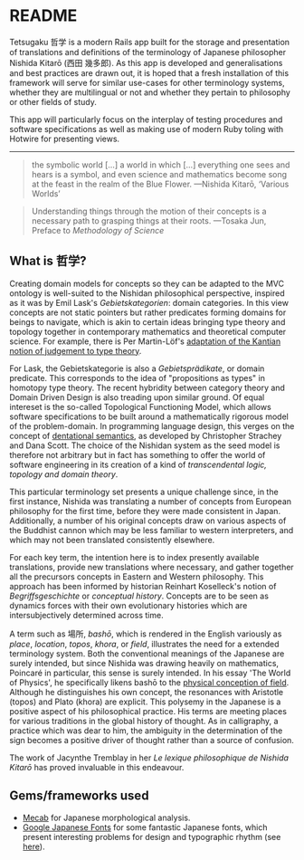 # README

Tetsugaku 哲学 is a modern Rails app built for the storage and presentation of translations and definitions of the terminology of Japanese philosopher Nishida Kitarō (西田 幾多郎). As this app is developed and generalisations and best practices are drawn out, it is hoped that a fresh installation of this framework will serve for similar use-cases for other terminology systems, whether they are multilingual or not and whether they pertain to philosophy or other fields of study.

This app will particularly focus on the interplay of testing procedures and software specifications as well as making use of modern Ruby toling with Hotwire for presenting views.

---

> the symbolic world […] a world in which […] everything one sees and hears is a symbol, and even science and mathematics become song at the feast in the realm of the Blue Flower. —Nishida Kitarō, ‘Various Worlds’

> Understanding things through the motion of their concepts is a necessary path to grasping things at their roots. —Tosaka Jun, Preface to *Methodology of Science*

## What is 哲学?

Creating domain models for concepts so they can be adapted to the MVC ontology is well-suited to the Nishidan philosophical perspective, inspired as it was by Emil Lask's *Gebietskategorien*: domain categories. In this view concepts are not static pointers but rather predicates forming domains for beings to navigate, which is akin to certain ideas bringing type theory and topology together in contemporary mathematics and theoretical computer science. For example, there is Per Martin-Löf's [adaptation of the Kantian notion of judgement to type theory](https://archive-pml.github.io/martin-lof/pdfs/Martin-Lof-Analytic-and-Synthetic-Judgements-in-Type-Theory.pdf). 

For Lask, the Gebietskategorie is also a *Gebietsprädikate*, or domain predicate. This corresponds to the idea of "propositions as types" in homotopy type theory. The recent hybridity between category theory and Domain Driven Design is also treading upon similar ground. Of equal intereset is the so-called Topological Functioning Model, which allows software specifications to be built around a mathematically rigorous model of the problem-domain. In programming language design, this verges on the concept of [dentational semantics](https://en.wikipedia.org/wiki/Denotational_semantics), as developed by Christopher Strachey and Dana Scott. The choice of the Nishidan system as the seed model is therefore not arbitrary but in fact has something to offer the world of software engineering in its creation of a kind of *transcendental logic, topology and domain theory*.

This particular terminology set presents a unique challenge since, in the first instance, Nishida was translating a number of concepts from European philosophy for the first time, before they were made consistent in Japan. Additionally, a number of his original concepts draw on various aspects of the Buddhist cannon which may be less familiar to western interpreters, and which may not been translated consistently elsewhere.

For each key term, the intention here is to index presently available translations, provide new translations where necessary, and gather together all the precursors concepts in Eastern and Western philosophy. This approach has been informed by historian Reinhart Koselleck's notion of *Begriffsgeschichte* or *conceptual history*. Concepts are to be seen as dynamics forces with their own evolutionary histories which are intersubjectively determined across time.

A term such as 場所, *bashō*, which is rendered in the English variously as *place*, *location*, *topos*, *khora*, or *field*, illustrates the need for a extended terminology system. Both the conventional meanings of the Japanese are surely intended, but since Nishida was drawing heavily on mathematics, Poincaré in particular, this sense is surely intended. In his essay 'The World of Physics', he specifically likens bashō to the [physical conception of field](https://en.wikipedia.org/wiki/Field_(physics)). Although he distinguishes his own concept, the resonances with Aristotle (topos) and Plato (khora) are explicit. This polysemy in the Japanese is a positive aspect of his philosophical practice. His terms are meeting places for various traditions in the global history of thought. As in calligraphy, a practice which was dear to him, the ambiguity in the determination of the sign becomes a positive driver of thought rather than a source of confusion.

The work of Jacynthe Tremblay in her *Le lexique philosophique de Nishida Kitarō* has proved invaluable in this endeavour.

## Gems/frameworks used
- [Mecab](https://github.com/markburns/mecab) for Japanese morphological analysis.
- [Google Japanese Fonts](https://googlefonts.github.io/japanese/#mplus1p) for some fantastic Japanese fonts, which present interesting problems for design and typographic rhythm (see [here](https://www.linkedin.com/pulse/web-typography-japanese-hayataki-masaharu)).
